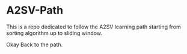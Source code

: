 # A2SV-Path
This is a repo dedicated to follow the A2SV learning path starting from sorting algorithm up to sliding window.


Okay Back to the path.
